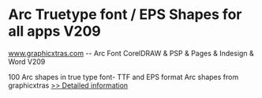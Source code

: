 # Arc Truetype font / EPS Shapes for all apps V209
www.graphicxtras.com -- Arc Font CorelDRAW & PSP & Pages & Indesign & Word V209

100 Arc shapes in true type font- TTF and EPS format
Arc shapes from graphicxtras
[>> Detailed information](https://secure.shareit.com/shareit/product.html?productid=300538673&affiliateid=200057808)